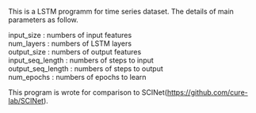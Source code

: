 This is a LSTM programm for time series dataset.
The details of main parameters as follow.
  
input_size : numbers of input features  
num_layers : numbers of LSTM layers  
output_size : numbers of output features  
input_seq_length : numbers of steps to input  
output_seq_length : numbers of steps to output  
num_epochs : numbers of epochs to learn  
  
This program is wrote for comparison to SCINet(https://github.com/cure-lab/SCINet).
